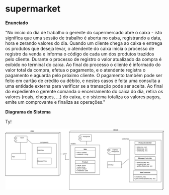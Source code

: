 # supermarket

**Enunciado**

"No início do dia de trabalho o gerente do supermercado abre o caixa - isto significa que uma sessão de trabalho é aberta no caixa, registrando a data, hora e zerando valores do dia. Quando um cliente chega ao caixa e entrega os produtos que deseja levar, o atendente do caixa inicia o processo de registro da venda e informa o código de cada um dos produtos trazidos pelo cliente. Durante o processo de registro o valor atualizado da compra é exibido no terminal do caixa. Ao final do processo o cliente é informado do valor total da compra, efetua o pagamento, e o atendente registra o pagamento e aguarda pelo próximo cliente. O pagamento também pode ser feito em cartão de crédito ou débito, e nestes casos é feita uma consulta a uma entidade externa para verificar se a transação pode ser aceita. Ao final do expediente o gerente comanda o encerramento do caixa do dia, retira os valores (reais, cheques, ...) do caixa, e o sistema totaliza os valores pagos, emite um comprovante e finaliza as operações."

**Diagrama do Sistema**

Ty!

![Diagrama](./diagram_latest.png)

